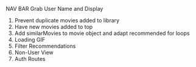 NAV BAR
Grab User Name and Display

1) Prevent duplicate movies added to library
2) Have new movies added to top
3) Add similarMovies to movie object and adapt recommended for loops
4) Loading GIF
5) Filter Recommendations
6) Non-User View
7) Auth Routes



